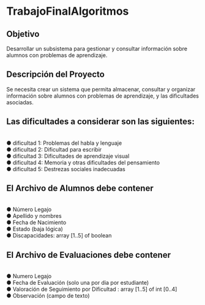 # TrabajoFinalAlgoritmos
<h2>Objetivo</h2>
<p>Desarrollar un subsistema para gestionar y consultar información sobre alumnos con
problemas de aprendizaje.</p>

<h2>Descripción del Proyecto</h2>
<p>Se necesita crear un sistema que permita almacenar, consultar y organizar información sobre
alumnos con problemas de aprendizaje, y las dificultades asociadas.</p>
<h2>Las dificultades a considerar son las siguientes:</h2>
<br>
● dificultad 1: Problemas del habla y lenguaje
<br>
● dificultad 2: Dificultad para escribir
<br>
● dificultad 3: Dificultades de aprendizaje visual
<br>
● dificultad 4: Memoria y otras dificultades del pensamiento
<br>
● dificultad 5: Destrezas sociales inadecuadas
<br>
<h2>El Archivo de Alumnos debe contener</h2>
<br>
● Número Legajo
<br>
● Apellido y nombres
<br>
● Fecha de Nacimiento
<br>
● Estado (baja lógica)
<br>
● Discapacidades: array [1..5] of boolean
<br>
<h2>El Archivo de Evaluaciones debe contener</h2>
<br>
● Numero Legajo
<br>
● Fecha de Evaluación (solo una por dia por estudiante)
<br>
● Valoración de Seguimiento por Dificultad : array [1..5] of int [0..4]
<br>
● Observación (campo de texto)
